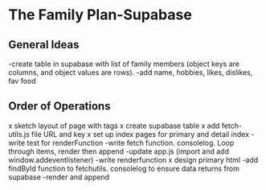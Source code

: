 # The Family Plan-Supabase

## General Ideas

-create table in supabase with list of family members (object keys are columns, and object values are rows).
-add name, hobbies, likes, dislikes, fav food

## Order of Operations

x sketch layout of page with tags
x create supabase table
x add fetch-utils.js file URL and key
x set up index pages for primary and detail index
-write test for renderFunction
-write fetch function. consolelog. Loop through items, render then append
-update app.js (import and add window.addeventlistener)
-write renderfunction
x design primary html
-add findById function to fetchutils. consolelog to ensure data returns from supabase
-render and append
